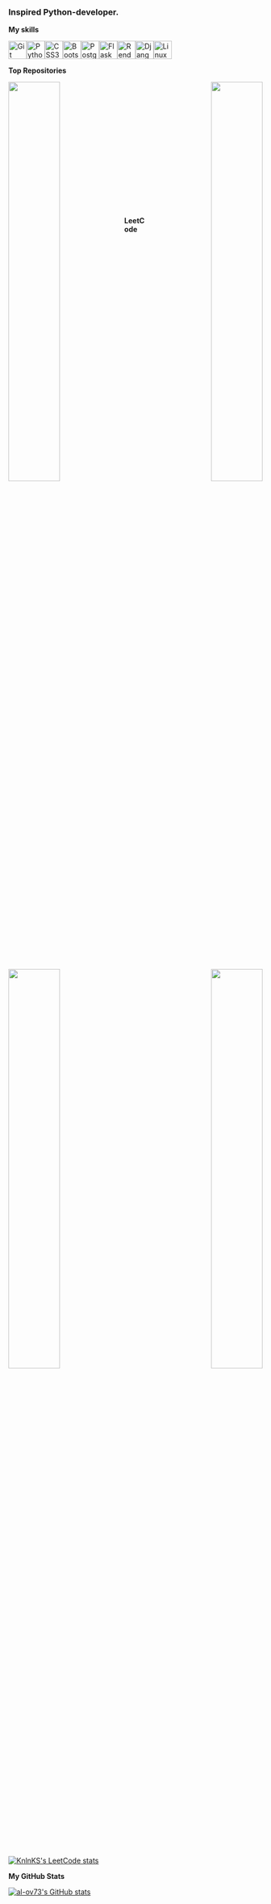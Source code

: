 ### Inspired Python-developer.

<b>My skills</b>


<p align="left">
<a href="https://git-scm.com/" target="_blank" rel="noreferrer"><img src="https://raw.githubusercontent.com/danielcranney/readme-generator/main/public/icons/skills/git-colored.svg" width="36" height="36" alt="Git" /></a><a href="https://www.python.org/" target="_blank" rel="noreferrer"><img src="https://raw.githubusercontent.com/danielcranney/readme-generator/main/public/icons/skills/python-colored.svg" width="36" height="36" alt="Python" /></a><a href="https://www.w3.org/TR/CSS/#css" target="_blank" rel="noreferrer"><img src="https://raw.githubusercontent.com/danielcranney/readme-generator/main/public/icons/skills/css3-colored.svg" width="36" height="36" alt="CSS3" /></a><a href="https://getbootstrap.com/" target="_blank" rel="noreferrer"><img src="https://raw.githubusercontent.com/danielcranney/readme-generator/main/public/icons/skills/bootstrap-colored.svg" width="36" height="36" alt="Bootstrap" /></a><a href="https://www.postgresql.org/" target="_blank" rel="noreferrer"><img src="https://raw.githubusercontent.com/danielcranney/readme-generator/main/public/icons/skills/postgresql-colored.svg" width="36" height="36" alt="PostgreSQL" /></a><a href="https://flask.palletsprojects.com/en/2.0.x/" target="_blank" rel="noreferrer"><img src="https://raw.githubusercontent.com/danielcranney/readme-generator/main/public/icons/skills/flask-colored.svg" width="36" height="36" alt="Flask" /></a><a href="https://render.com/" target="_blank" rel="noreferrer"><img src="https://raw.githubusercontent.com/danielcranney/readme-generator/main/public/icons/skills/render-colored.svg" width="36" height="36" alt="Render" /></a><a href="https://www.djangoproject.com/" target="_blank" rel="noreferrer"><img src="https://raw.githubusercontent.com/danielcranney/readme-generator/main/public/icons/skills/django-colored.svg" width="36" height="36" alt="Django" /></a><a href="https://www.linux.org" target="_blank" rel="noreferrer"><img src="https://raw.githubusercontent.com/danielcranney/readme-generator/main/public/icons/skills/linux-colored.svg" width="36" height="36" alt="Linux" /></a>
</p>

<b>Top Repositories</b>



<div width="100%" align="center">
  <a href="https://github.com/al-ov73/python-project-52" align="left"><img align="left" width="45%" src="https://github-readme-stats.vercel.app/api/pin/?username=al-ov73&repo=python-project-52&title_color=0891b2&text_color=ffffff&icon_color=0891b2&bg_color=27272a&hide_border=true&locale=en" /></a>
  <a href="https://github.com/al-ov73/python-project-83" align="right"><img align="right" width="45%" src="https://github-readme-stats.vercel.app/api/pin/?username=al-ov73&repo=python-project-83&title_color=0891b2&text_color=ffffff&icon_color=0891b2&bg_color=27272a&hide_border=true&locale=en" /></a>
</div><br /><br /><br /><br /><br /><br /><br />
<div width="100%" align="center">
  
  <a href="https://github.com/al-ov73/python-project-50" align="left"><img align="left" width="45%" src="https://github-readme-stats.vercel.app/api/pin/?username=al-ov73&repo=python-project-50&title_color=0891b2&text_color=ffffff&icon_color=0891b2&bg_color=27272a&hide_border=true&locale=en" /></a>
  
  <a href="https://github.com/al-ov73/python-project-49" align="right"><img align="right" width="45%" src="https://github-readme-stats.vercel.app/api/pin/?username=al-ov73&repo=python-project-49&title_color=0891b2&text_color=ffffff&icon_color=0891b2&bg_color=27272a&hide_border=true&locale=en" /></a></div><br /><br /><br /><br /><br /><br /><br />


<b>LeetCode</b>

[![KnlnKS's LeetCode stats](https://leetcode-stats-six.vercel.app/api?username=al-ov73&theme=dark)](https://github.com/al-ov73/leetcode-stats)

<b>My GitHub Stats</b>

<a href="http://www.github.com/al-ov73"><img src="https://github-readme-stats.vercel.app/api?username=al-ov73&show_icons=true&hide=stars,prs,issues,&count_private=true&title_color=0891b2&text_color=ffffff&icon_color=0891b2&bg_color=27272a&hide_border=true&show_icons=true" alt="al-ov73's GitHub stats" /></a>



